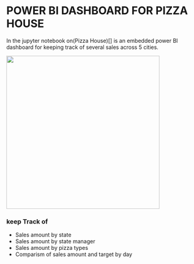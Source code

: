 # POWER BI DASHBOARD FOR PIZZA HOUSE
In the jupyter notebook on(Pizza House)[] is an embedded power BI dashboard for keeping track of several sales across 5 cities.

<img src=https://us.123rf.com/450wm/hamik/hamik1104/hamik110400008/9255646-detail-color-map-of-african-continent-with-borders-each-state-is-colored-to-the-various-color-and-ha.jpg width=400>

### keep Track of
* Sales amount by state
* Sales amount by state manager
* Sales amount by pizza types
* Comparism of sales amount and target by day
